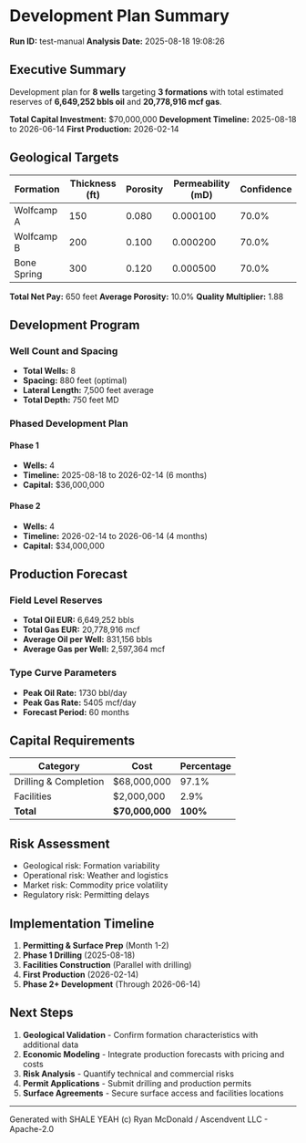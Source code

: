 # Development Plan Summary

**Run ID:** test-manual
**Analysis Date:** 2025-08-18 19:08:26

## Executive Summary

Development plan for **8 wells** targeting **3 formations** with total estimated reserves of **6,649,252 bbls oil** and **20,778,916 mcf gas**.

**Total Capital Investment:** $70,000,000
**Development Timeline:** 2025-08-18 to 2026-06-14
**First Production:** 2026-02-14

## Geological Targets

| Formation | Thickness (ft) | Porosity | Permeability (mD) | Confidence |
|-----------|----------------|----------|-------------------|------------|
| Wolfcamp A | 150 | 0.080 | 0.000100 | 70.0% |
| Wolfcamp B | 200 | 0.100 | 0.000200 | 70.0% |
| Bone Spring | 300 | 0.120 | 0.000500 | 70.0% |

**Total Net Pay:** 650 feet
**Average Porosity:** 10.0%
**Quality Multiplier:** 1.88

## Development Program

### Well Count and Spacing
- **Total Wells:** 8
- **Spacing:** 880 feet (optimal)
- **Lateral Length:** 7,500 feet average
- **Total Depth:** 750 feet MD

### Phased Development Plan

#### Phase 1
- **Wells:** 4
- **Timeline:** 2025-08-18 to 2026-02-14 (6 months)
- **Capital:** $36,000,000

#### Phase 2
- **Wells:** 4
- **Timeline:** 2026-02-14 to 2026-06-14 (4 months)
- **Capital:** $34,000,000

## Production Forecast

### Field Level Reserves
- **Total Oil EUR:** 6,649,252 bbls
- **Total Gas EUR:** 20,778,916 mcf
- **Average Oil per Well:** 831,156 bbls
- **Average Gas per Well:** 2,597,364 mcf

### Type Curve Parameters
- **Peak Oil Rate:** 1730 bbl/day
- **Peak Gas Rate:** 5405 mcf/day
- **Forecast Period:** 60 months

## Capital Requirements

| Category | Cost | Percentage |
|----------|------|------------|
| Drilling & Completion | $68,000,000 | 97.1% |
| Facilities | $2,000,000 | 2.9% |
| **Total** | **$70,000,000** | **100%** |

## Risk Assessment

- Geological risk: Formation variability
- Operational risk: Weather and logistics
- Market risk: Commodity price volatility
- Regulatory risk: Permitting delays

## Implementation Timeline

1. **Permitting & Surface Prep** (Month 1-2)
2. **Phase 1 Drilling** (2025-08-18)
3. **Facilities Construction** (Parallel with drilling)
4. **First Production** (2026-02-14)
5. **Phase 2+ Development** (Through 2026-06-14)

## Next Steps

1. **Geological Validation** - Confirm formation characteristics with additional data
2. **Economic Modeling** - Integrate production forecasts with pricing and costs
3. **Risk Analysis** - Quantify technical and commercial risks
4. **Permit Applications** - Submit drilling and production permits
5. **Surface Agreements** - Secure surface access and facilities locations

---

Generated with SHALE YEAH (c) Ryan McDonald / Ascendvent LLC - Apache-2.0
